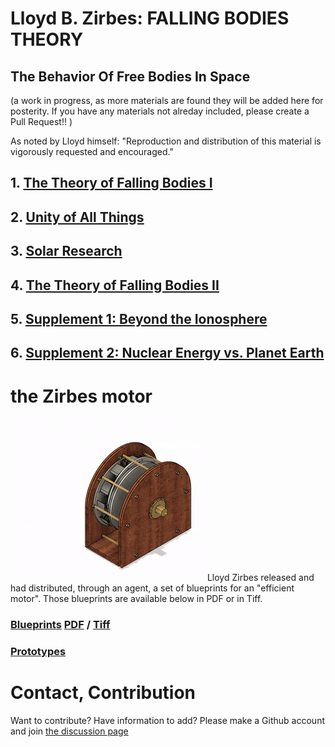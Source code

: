 # Lloyd B. Zirbes: FALLING BODIES THEORY  
## The Behavior Of Free Bodies In Space
(a work in progress, as more materials are found they will be added here for posterity. If you have any materials not alreday included, please create a Pull Request!! )

As noted by Lloyd himself: "Reproduction and distribution of this material is vigorously requested and encouraged."

## 1. [The Theory of Falling Bodies I](1__falling_bodies_pt1.md)
## 2. [Unity of All Things](2__unity_of_all_things.md)
## 3. [Solar Research](3__solar_research.md)
## 4. [The Theory of Falling Bodies II](4__falling_bodies_pt2.md)
## 5. [Supplement 1: Beyond the Ionosphere](5__supplement1.md)
## 6. [Supplement 2: Nuclear Energy vs. Planet Earth ](6__supplement2.md)

# the Zirbes motor
![animated image of the Zirbes motor ](./original/flux-o-matic-explode.gif)
Lloyd Zirbes released and had distributed, through an agent, a set of blueprints for an "efficient motor". Those blueprints are available below in PDF or in Tiff.
### [Blueprints](original/blueprints) [PDF](https://github.com/LloydBZirbes/docs/tree/main/original/blueprints/pdf-version) / [Tiff](https://github.com/LloydBZirbes/docs/tree/main/original/blueprints/tiff-format)
### [Prototypes](original/prototypes)

# Contact, Contribution
Want to contribute? Have information to add? Please make a Github account and join [the discussion page](https://github.com/LloydBZirbes/docs/discussions/1)
